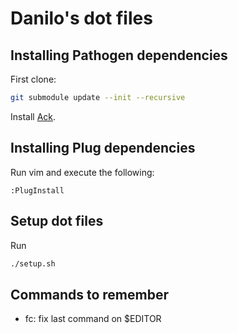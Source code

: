 # Danilo's dot files

## Installing Pathogen dependencies

First clone:
```bash
git submodule update --init --recursive
```

Install [Ack](https://beyondgrep.com/install/).

## Installing Plug dependencies

Run vim and execute the following:
```
:PlugInstall
```

## Setup dot files

Run
```bash
./setup.sh
```

## Commands to remember

- fc: fix last command on $EDITOR
